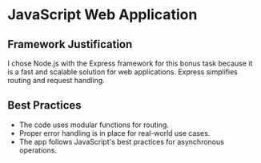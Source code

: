 # JavaScript Web Application

## Framework Justification
I chose Node.js with the Express framework for this bonus task because it is a fast and scalable solution for web applications. Express simplifies routing and request handling.

## Best Practices
- The code uses modular functions for routing.
- Proper error handling is in place for real-world use cases.
- The app follows JavaScript's best practices for asynchronous operations.

